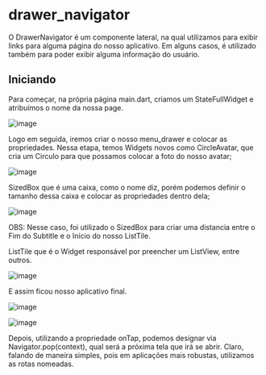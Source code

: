# drawer_navigator

O DrawerNavigator é um componente lateral, na qual utilizamos para exibir links para alguma página do nosso aplicativo. Em alguns casos, é utilizado também para poder exibir alguma informação do usuário. 

## Iniciando

Para começar, na própria página main.dart, criamos um StateFullWidget e atribuímos o nome da nossa page. 

![image](https://user-images.githubusercontent.com/50625916/189242629-fc9334cd-ec5b-41d0-979a-ce4b0a5f7b03.png)

Logo em seguida, iremos criar o nosso menu_drawer e colocar as propriedades. 
Nessa etapa, temos Widgets novos como CircleAvatar, que cria um Circulo para que possamos colocar a foto do nosso avatar;

![image](https://user-images.githubusercontent.com/50625916/189243296-cd9d0880-3372-47c0-8378-4bc756d3aaf3.png)


SizedBox que é uma caixa, como o nome diz, porém podemos definir o tamanho dessa caixa e colocar as propriedades dentro dela; 

![image](https://user-images.githubusercontent.com/50625916/189243344-a9ce7081-b83a-434b-a979-b1461c52a333.png)

OBS: Nesse caso, foi utilizado o SizedBox para criar uma distancia entre o Fim do Subtitle e o Início do nosso ListTile. 

ListTile que é o Widget responsável por preencher um ListView, entre outros.

![image](https://user-images.githubusercontent.com/50625916/189243408-0033c21d-45f8-4178-bf8b-b59a4f41cf4d.png)

E assim ficou nosso aplicativo final.

![image](https://user-images.githubusercontent.com/50625916/189243469-7389e300-cfcd-458d-a9a5-2b78a70e80e3.png)

![image](https://user-images.githubusercontent.com/50625916/189243499-c8675fee-04a4-4450-b916-96ad3e2cf41c.png)

Depois, utilizando a propriedade onTap, podemos designar via Navigator.pop(context), qual será a próxima tela que irá se abrir. Claro, falando de maneira simples, pois em aplicações mais robustas, utilizamos as rotas nomeadas. 


